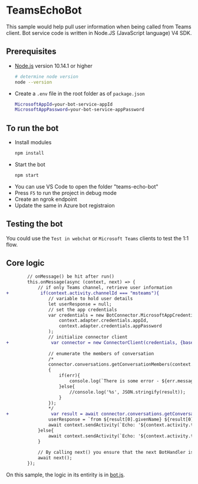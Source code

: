 # TeamsEchoBot

This sample would help pull user information when being called from Teams client. Bot service code is written in Node.JS (JavaScript language) V4 SDK.

## Prerequisites

- [Node.js](https://nodejs.org) version 10.14.1 or higher
    ```bash
    # determine node version
    node --version
    ```
- Create a `.env` file in the root folder as of `package.json`
    ```bash
    MicrosoftAppId=your-bot-service-appId
    MicrosoftAppPassword=your-bot-service-appPassword
    ```

## To run the bot

- Install modules
    ```bash
    npm install
    ```
- Start the bot
    ```bash
    npm start
    ```
- You can use VS Code to open the folder "teams-echo-bot"
- Press `F5` to run the project in debug mode
- Create an ngrok endpoint
- Update the same in Azure bot registraion 


## Testing the bot

You could use the `Test in webchat` or `Microsoft Teams` clients to test the 1:1 flow.


## Core logic

```diff
        // onMessage() be hit after run()
        this.onMessage(async (context, next) => {
            // if only Teams channel, retrieve user information
+            if(context.activity.channelId === "msteams"){
                // variable to hold user details
                let userResponse = null;
                // set the app credentials
                var credentials = new BotConnector.MicrosoftAppCredentials(
                    context.adapter.credentials.appId, 
                    context.adapter.credentials.appPassword
                );
                // initialize connector client
+                var connector = new ConnectorClient(credentials, {baseUri: context.activity.serviceUrl});
                
                // enumerate the members of conversation
                /*
                connector.conversations.getConversationMembers(context.activity.conversation.id, async function(err, result)
                {
                    if(err){
                        console.log(`There is some error - ${err.message}!`);
                    }else{
                        //console.log('%s', JSON.stringify(result));
                    }
                });
                */
+                var result = await connector.conversations.getConversationMembers(context.activity.conversation.id);
                userResponse = `from ${result[0].givenName} ${result[0].surname} with ${result[0].email}`;
                await context.sendActivity(`Echo: '${context.activity.text}' .. ${userResponse}`);
            }else{
                await context.sendActivity(`Echo: '${context.activity.text}'`);
            }            
            
            // By calling next() you ensure that the next BotHandler is run.
            await next();
        });
```

On this sample, the logic in its entirity is in [bot.js](https://github.com/PurnaChandraPanda/BotWithUserProfileInTeams/blob/master/js/teams-echo-bot/src/bot.js#L13).